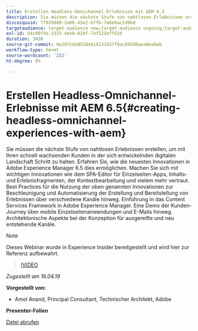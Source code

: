 ```yaml
---
title: Erstellen Headless-Omnichannel-Erlebnisse mit AEM 6.5
description: Sie müssen die nächste Stufe von nahtlosen Erlebnissen erstellen, um mit Ihren schnell wachsenden Kunden in der sich entwickelnden digitalen Landschaft Schritt zu halten. Erfahren Sie, wie die neuesten Innovationen in Adobe Experience Manager 6.5 dies ermöglichen. Machen Sie sich mit wichtigen Innovationen wie dem SPA-Editor für Einzelseiten-Apps, Inhalts- und Erlebnisfragmenten, der Kontextbearbeitung und vielem mehr vertraut. Best Practices für die Nutzung der oben genannten Innovationen zur Beschleunigung und Automatisierung der Erstellung und Bereitstellung von Erlebnissen über verschiedene Kanäle hinweg. Einführung in das Content Services Framework in Adobe Experience Manager. Eine Demo der Kunden-Journey über mobile Einzelseitenanwendungen und E-Mails hinweg. Architektonische Aspekte bei der Konzeption für ausgereifte und neu entstehende Kanäle.
discoiquuid: 77929dd9-2a0b-45e2-bffb-7a6e6ac1d9bd
targetaudience: target-audience new;target-audience ongoing;target-audience upgrader
exl-id: b4c08f4a-1315-4eeb-82bf-7af525eff62d
duration: 3438
source-git-commit: 9a297cda953d4414131657f9ac84580aea0eabeb
workflow-type: tm+mt
source-wordcount: '252'
ht-degree: 0%

---
```


# Erstellen Headless-Omnichannel-Erlebnisse mit AEM 6.5{#creating-headless-omnichannel-experiences-with-aem}

Sie müssen die nächste Stufe von nahtlosen Erlebnissen erstellen, um mit Ihren schnell wachsenden Kunden in der sich entwickelnden digitalen Landschaft Schritt zu halten. Erfahren Sie, wie die neuesten Innovationen in Adobe Experience Manager 6.5 dies ermöglichen. Machen Sie sich mit wichtigen Innovationen wie dem SPA-Editor für Einzelseiten-Apps, Inhalts- und Erlebnisfragmenten, der Kontextbearbeitung und vielem mehr vertraut. Best Practices für die Nutzung der oben genannten Innovationen zur Beschleunigung und Automatisierung der Erstellung und Bereitstellung von Erlebnissen über verschiedene Kanäle hinweg. Einführung in das Content Services Framework in Adobe Experience Manager. Eine Demo der Kunden-Journey über mobile Einzelseitenanwendungen und E-Mails hinweg. Architektonische Aspekte bei der Konzeption für ausgereifte und neu entstehende Kanäle.

>[!NOTE]
>
>Dieses Webinar wurde in Experience Insider bereitgestellt und wird hier zur Referenz aufbewahrt.

>[!VIDEO](https://video.tv.adobe.com/v/27088/?quality=9)

*Zugestellt am 16.04.19*

**Vorgestellt von:**

* Amol Anand, Principal Consultant, Technischer Architekt, Adobe

**Presenter-Folien**

[Datei abrufen](assets/headless-omnichannelwebinar04162019.pdf)
